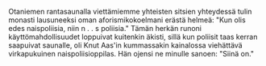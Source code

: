 
Otaniemen rantasaunalla viettämiemme yhteisten sitsien yhteydessä tulin monasti lausuneeksi oman aforismikokoelmani 
erästä helmeä: "Kun olis edes naispoliisia, niin n . . s poliisia." Tämän herkän runoni käyttömahdollisuudet loppuivat 
kuitenkin äkisti, sillä kun poliisit taas kerran saapuivat saunalle, oli Knut Aas'in kummassakin kainalossa viehättävä 
virkapukuinen naispoliisioppilas. Hän ojensi ne minulle sanoen: "Siinä on."